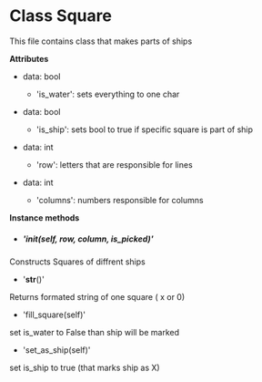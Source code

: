 # Class Square
  This file contains class that makes parts of ships

__Attributes__

* data: bool
  - 'is_water': sets everything to one char

* data: bool
  - 'is_ship': sets bool to true if specific square is part of ship

* data: int
  - 'row': letters that are responsible for lines

* data: int
  - 'columns': numbers responsible for columns


__Instance methods__

 * ##### '__init__(self, row, column, is_picked)'

Constructs Squares of diffrent ships

  * '__str__()'

Returns formated string of one square ( x or 0)

  * 'fill_square(self)'

  set is_water to False than ship will be marked

  * 'set_as_ship(self)'

  set is_ship to true (that marks ship as X)

